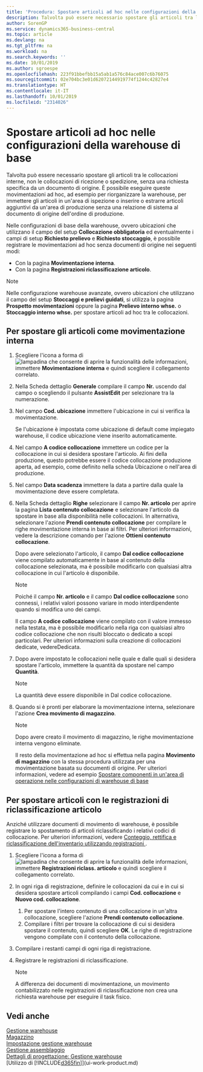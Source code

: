 ```yaml
---
title: 'Procedura: Spostare articoli ad hoc nelle configurazioni della warehouse di base | Documenti Microsoft'
description: Talvolta può essere necessario spostare gli articoli tra le collocazioni interne, non le collocazioni di ricezione o spedizione, senza una richiesta specifica da un documento di origine. È possibile eseguire queste movimentazioni ad hoc, ad esempio per riorganizzare la warehouse, per immettere gli articoli in un'area di ispezione o inserire o estrarre articoli aggiuntivi da un'area di produzione senza una relazione di sistema al documento di origine dell'ordine di produzione.
author: SorenGP
ms.service: dynamics365-business-central
ms.topic: article
ms.devlang: na
ms.tgt_pltfrm: na
ms.workload: na
ms.search.keywords: ''
ms.date: 10/01/2019
ms.author: sgroespe
ms.openlocfilehash: 223f91bbefbb15a5ab1a576c84ace007c6b76075
ms.sourcegitcommit: 02e704bc3e01d62072144919774f1244c42827e4
ms.translationtype: HT
ms.contentlocale: it-IT
ms.lasthandoff: 10/01/2019
ms.locfileid: "2314026"
---
```

# <a name="move-items-ad-hoc-in-basic-warehouse-configurations"></a>Spostare articoli ad hoc nelle configurazioni della warehouse di base
Talvolta può essere necessario spostare gli articoli tra le collocazioni interne, non le collocazioni di ricezione o spedizione, senza una richiesta specifica da un documento di origine. È possibile eseguire queste movimentazioni ad hoc, ad esempio per riorganizzare la warehouse, per immettere gli articoli in un'area di ispezione o inserire o estrarre articoli aggiuntivi da un'area di produzione senza una relazione di sistema al documento di origine dell'ordine di produzione.  

Nelle configurazioni di base della warehouse, ovvero ubicazioni che utilizzano il campo del setup **Collocazione obbligatoria** ed eventualmente i campi di setup **Richiesto prelievo** e **Richiesto stoccaggio**, è possibile registrare le movimentazioni ad hoc senza documenti di origine nei seguenti modi:  

- Con la pagina **Movimentazione interna**.  
- Con la pagina **Registrazioni riclassificazione articolo**.  

> [!NOTE]  
>  Nelle configurazione warehouse avanzate, ovvero ubicazioni che utilizzano il campo del setup **Stoccaggi e prelievi guidati**, si utilizza la pagina **Prospetto movimentazioni** oppure la pagina **Prelievo interno whse.** o **Stoccaggio interno whse.** per spostare articoli ad hoc tra le collocazioni.  

## <a name="to-move-items-as-an-internal-movement"></a>Per spostare gli articoli come movimentazione interna  
1.  Scegliere l'icona a forma di ![lampadina che consente di aprire la funzionalità delle informazioni](media/ui-search/search_small.png "Informazioni sull'operazione che si desidera eseguire"), immettere **Movimentazione interna** e quindi scegliere il collegamento correlato.  
2.  Nella Scheda dettaglio **Generale** compilare il campo **Nr.** uscendo dal campo o scegliendo il pulsante **AssistEdit** per selezionare tra la numerazione.  
3.  Nel campo **Cod. ubicazione** immettere l'ubicazione in cui si verifica la movimentazione.  

    Se l'ubicazione è impostata come ubicazione di default come impiegato warehouse, il codice ubicazione viene inserito automaticamente.  
4.  Nel campo **A codice collocazione** immettere un codice per la collocazione in cui si desidera spostare l'articolo. Ai fini della produzione, questo potrebbe essere il codice collocazione produzione aperta, ad esempio, come definito nella scheda Ubicazione o nell'area di produzione.  
5.  Nel campo **Data scadenza** immettere la data a partire dalla quale la movimentazione deve essere completata.  
6.  Nella Scheda dettaglio **Righe** selezionare il campo **Nr. articolo** per aprire la pagina **Lista contenuto collocazione** e selezionare l'articolo da spostare in base alla disponibilità nelle collocazioni. In alternativa, selezionare l'azione **Prendi contenuto collocazione** per compilare le righe movimentazione interna in base ai filtri. Per ulteriori informazioni, vedere la descrizione comando per l'azione **Ottieni contenuto collocazione**.   

    Dopo avere selezionato l'articolo, il campo **Dal codice collocazione** viene compilato automaticamente in base al contenuto della collocazione selezionata, ma è possibile modificarlo con qualsiasi altra collocazione in cui l'articolo è disponibile.  

    > [!NOTE]  
    >  Poiché il campo **Nr. articolo** e il campo **Dal codice collocazione** sono connessi, i relativi valori possono variare in modo interdipendente quando si modifica uno dei campi.  

    Il campo **A codice collocazione** viene compilato con il valore immesso nella testata, ma è possibile modificarlo nella riga con qualsiasi altro codice collocazione che non risulti bloccato o dedicato a scopi particolari. Per ulteriori informazioni sulla creazione di collocazioni dedicate, vedereDedicata.  
7.  Dopo avere impostato le collocazioni nelle quale e dalle quali si desidera spostare l'articolo, immettere la quantità da spostare nel campo **Quantità**.  

    > [!NOTE]  
    >  La quantità deve essere disponibile in Dal codice collocazione.  

8.  Quando si è pronti per elaborare la movimentazione interna, selezionare l'azione **Crea movimento di magazzino**.  

    > [!NOTE]  
    >  Dopo avere creato il movimento di magazzino, le righe movimentazione interna vengono eliminate.  

    Il resto della movimentazione ad hoc si effettua nella pagina **Movimento di magazzino** con la stessa procedura utilizzata per una movimentazione basata su documenti di origine. Per ulteriori informazioni, vedere ad esempio [Spostare componenti in un'area di operazione nelle configurazioni di warehouse di base](warehouse-how-to-move-components-to-an-operation-area-in-basic-warehousing.md)  

## <a name="to-move-items-with-the-item-reclassification-journal"></a>Per spostare articoli con le registrazioni di riclassificazione articolo
Anziché utilizzare documenti di movimento di warehouse, è possibile registrare lo spostamento di articoli riclassificando i relativi codici di collocazione. Per ulteriori informazioni, vedere [Conteggio, rettifica e riclassificazione dell'inventario utilizzando registrazioni ](inventory-how-count-adjust-reclassify.md).   
1.  Scegliere l'icona a forma di ![lampadina che consente di aprire la funzionalità delle informazioni](media/ui-search/search_small.png "Informazioni sull'operazione che si desidera eseguire"), immettere **Registrazioni riclass. articolo** e quindi scegliere il collegamento correlato.  
2.  In ogni riga di registrazione, definire le collocazioni da cui e in cui si desidera spostare articoli compilando i campi **Cod. collocazione** e **Nuovo cod. collocazione**.  

    1.  Per spostare l'intero contenuto di una collocazione in un'altra collocazione, scegliere l'azione **Prendi contenuto collocazione**.  
    2.  Compilare i filtri per trovare la collocazione di cui si desidera spostare il contenuto, quindi scegliere **OK**. Le righe di registrazione vengono compilate con il contenuto della collocazione.  
3.  Compilare i restanti campi di ogni riga di registrazione.   
4.  Registrare le registrazioni di riclassificazione.  

    > [!NOTE]  
    >  A differenza dei documenti di movimentazione, un movimento contabilizzato nelle registrazioni di riclassificazione non crea una richiesta warehouse per eseguire il task fisico.  

## <a name="see-also"></a>Vedi anche  
[Gestione warehouse](warehouse-manage-warehouse.md)  
[Magazzino](inventory-manage-inventory.md)  
[Impostazione gestione warehouse](warehouse-setup-warehouse.md)     
[Gestione assemblaggio](assembly-assemble-items.md)    
[Dettagli di progettazione: Gestione warehouse](design-details-warehouse-management.md)  
[Utilizzo di [!INCLUDE[d365fin](includes/d365fin_md.md)]](ui-work-product.md)
